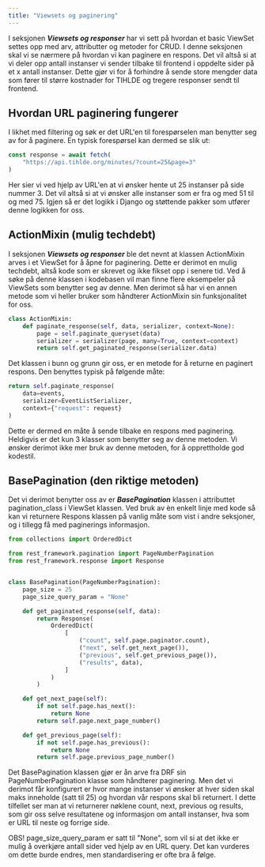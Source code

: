 ```yaml
---
title: "Viewsets og paginering"
---
```


I seksjonen ***Viewsets og responser*** har vi sett på hvordan et basic ViewSet settes opp med arv, attributter og metoder for CRUD. I denne seksjonen skal vi se nærmere på hvordan vi kan paginere en respons. Det vil altså si at vi deler opp antall instanser vi sender tilbake til frontend i oppdelte sider på et x antall instanser. Dette gjør vi for å forhindre å sende store mengder data som fører til  større kostnader for TIHLDE og tregere responser sendt til frontend.

## Hvordan URL paginering fungerer
I likhet med filtering og søk er det URL'en til forespørselen man benytter seg av for å paginere. En typisk forespørsel kan dermed se slik ut:

```js
const response = await fetch(
    "https://api.tihlde.org/minutes/?count=25&page=3"
)
```

Her sier vi ved hjelp av URL'en at vi ønsker hente ut 25 instanser på side nummer 3. Det vil altså si at vi ønsker alle instanser som er fra og med 51 til og med 75. Igjen så er det logikk i Django og støttende pakker som utfører denne logikken for oss.

## ActionMixin (mulig techdebt)
I seksjonen ***Viewsets og responser*** ble det nevnt at klassen ActionMixin arves i et ViewSet for å åpne for paginering. Dette er derimot en mulig techdebt, altså kode som er skrevet og ikke fikset opp i senere tid. Ved å søke på denne klassen i kodebasen vil man finne flere eksempeler på ViewSets som benytter seg av denne. Men derimot så har vi en annen metode som vi heller bruker som håndterer ActionMixin sin funksjonalitet for oss.

```python
class ActionMixin:
    def paginate_response(self, data, serializer, context=None):
        page = self.paginate_queryset(data)
        serializer = serializer(page, many=True, context=context)
        return self.get_paginated_response(serializer.data)
```

Det klassen i bunn og grunn gir oss, er en metode for å returne en paginert respons. Den benyttes typisk på følgende måte:

```python
return self.paginate_response(
    data=events, 
    serializer=EventListSerializer, 
    context={"request": request}
)
```

Dette er dermed en måte å sende tilbake en respons med paginering. Heldigvis er det kun 3 klasser som benytter seg av denne metoden. Vi ønsker derimot ikke mer bruk av denne metoden, for å opprettholde god kodestil.

## BasePagination (den riktige metoden)
Det vi derimot benytter oss av er ***BasePagination*** klassen i attributtet pagination_class i ViewSet klassen. Ved bruk av èn enkelt linje med kode så kan vi returnere Respons klassen på vanlig måte som vist i andre seksjoner, og i tillegg få med paginerings informasjon.

```python
from collections import OrderedDict

from rest_framework.pagination import PageNumberPagination
from rest_framework.response import Response


class BasePagination(PageNumberPagination):
    page_size = 25
    page_size_query_param = "None"

    def get_paginated_response(self, data):
        return Response(
            OrderedDict(
                [
                    ("count", self.page.paginator.count),
                    ("next", self.get_next_page()),
                    ("previous", self.get_previous_page()),
                    ("results", data),
                ]
            )
        )

    def get_next_page(self):
        if not self.page.has_next():
            return None
        return self.page.next_page_number()

    def get_previous_page(self):
        if not self.page.has_previous():
            return None
        return self.page.previous_page_number()
```

Det BasePagination klassen gjør er ån arve fra DRF sin PageNumberPagination klasse som håndterer paginering. Men det vi derimot får konfigurert er hvor mange instanser vi ønsker at hver siden skal maks inneholde (satt til 25) og hvordan vår respons skal bli returnert. I dette tilfellet ser man at vi returnerer nøklene count, next, previous og results, som gir oss selve resultatene og informasjon om antall instanser, hva som er URL til neste og forrige side.

OBS! page_size_query_param er satt til "None", som vil si at det ikke er mulig å overkjøre antall sider ved hjelp av en URL query. Det kan vurderes om dette burde endres, men standardisering er ofte bra å følge.
